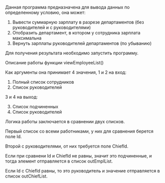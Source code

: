 Данная программа предназначена для вывода данных по определенному условию, она может:
1. Вывести суммарную зарплату в разрезе департаментов (без руководителей и с руководителями)
2. Отобразить департамент, в котором у сотрудника зарплата максимальна
3. Вернуть зарплаты руководителей департаментов (по убыванию)

Для получения результата необходимо запустить программу.

Описание работы функции viewEmployeeList()

Как аргументы она принимает 4 значения, 1 и 2 на вход:
1. Полный список сотрудников
2. Список руководителей

3 и 4 на выход:

3. Список подчиненных
4. Список руководителей

Логика работы заключается в сравнении двух списков.

Первый список со всеми работниками, у них для сравнения берется поле Id.

Второй с руководителями, от них требуется поле ChiefId.

Если при сравнени Id и ChiefId не равны, значит это подчиненные, и тогда элемент отправляется в список outEmplList.

Если Id с ChiefId равны, то это руководитель и значение отправляется в список outChiefList.
